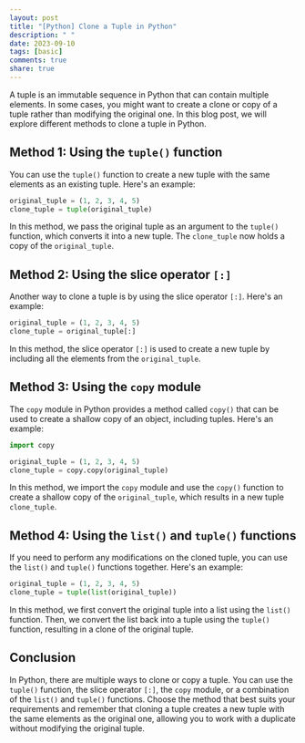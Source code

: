 ```yaml
---
layout: post
title: "[Python] Clone a Tuple in Python"
description: " "
date: 2023-09-10
tags: [basic]
comments: true
share: true
---
```


A tuple is an immutable sequence in Python that can contain multiple elements. In some cases, you might want to create a clone or copy of a tuple rather than modifying the original one. In this blog post, we will explore different methods to clone a tuple in Python.

## Method 1: Using the `tuple()` function

You can use the `tuple()` function to create a new tuple with the same elements as an existing tuple. Here's an example:

```python
original_tuple = (1, 2, 3, 4, 5)
clone_tuple = tuple(original_tuple)
```

In this method, we pass the original tuple as an argument to the `tuple()` function, which converts it into a new tuple. The `clone_tuple` now holds a copy of the `original_tuple`.

## Method 2: Using the slice operator `[:]`

Another way to clone a tuple is by using the slice operator `[:]`. Here's an example:

```python
original_tuple = (1, 2, 3, 4, 5)
clone_tuple = original_tuple[:]
```

In this method, the slice operator `[:]` is used to create a new tuple by including all the elements from the `original_tuple`.

## Method 3: Using the `copy` module

The `copy` module in Python provides a method called `copy()` that can be used to create a shallow copy of an object, including tuples. Here's an example:

```python
import copy

original_tuple = (1, 2, 3, 4, 5)
clone_tuple = copy.copy(original_tuple)
```

In this method, we import the `copy` module and use the `copy()` function to create a shallow copy of the `original_tuple`, which results in a new tuple `clone_tuple`.

## Method 4: Using the `list()` and `tuple()` functions

If you need to perform any modifications on the cloned tuple, you can use the `list()` and `tuple()` functions together. Here's an example:

```python
original_tuple = (1, 2, 3, 4, 5)
clone_tuple = tuple(list(original_tuple))
```

In this method, we first convert the original tuple into a list using the `list()` function. Then, we convert the list back into a tuple using the `tuple()` function, resulting in a clone of the original tuple.

## Conclusion

In Python, there are multiple ways to clone or copy a tuple. You can use the `tuple()` function, the slice operator `[:]`, the `copy` module, or a combination of the `list()` and `tuple()` functions. Choose the method that best suits your requirements and remember that cloning a tuple creates a new tuple with the same elements as the original one, allowing you to work with a duplicate without modifying the original tuple.